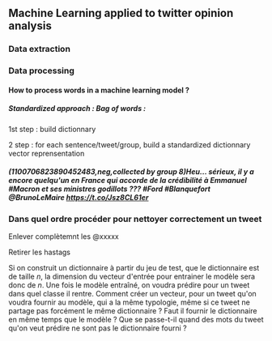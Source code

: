 ## Machine Learning applied to twitter opinion analysis

### Data extraction



### Data processing

#### How to process words in a machine learning model ?

##### Standardized approach : Bag of words :

1st step : build dictionnary

2 step : for each sentence/tweet/group, build a standardized dictionnary vector reprensentation



##### (1100706823890452483,neg,collected by group 8)Heu... sérieux, il y a encore quelqu'un en France qui accorde de la crédibilité à Emmanuel #Macron et ses ministres godillots ???  #Ford #Blanquefort @BrunoLeMaire https://t.co/Jsz8CL61er





### Dans quel ordre procéder pour nettoyer correctement un tweet

Enlever complètemnt les @xxxxx

Retirer les hastags	



Si on construit un dictionnaire à partir du jeu de test, que le dictionnaire est de taille _n_, la dimension du vecteur d'entrée pour entrainer le modèle sera donc de _n_. Une fois le modèle entraîné, on voudra prédire pour un tweet dans quel classe il rentre. Comment créer un vecteur, pour un tweet qu'on voudra fournir au modèle, qui a la même typologie, même si ce tweet ne partage pas forcément le même dictionnaire ? Faut il fournir le dictionnaire en même temps que le modèle ? Que se passe-t-il quand des mots du tweet qu'on veut prédire ne sont pas le dictionnaire fourni ?

